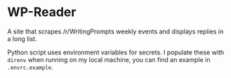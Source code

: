 # WP-Reader

A site that scrapes /r/WritingPrompts weekly events and displays replies in a long list.

Python script uses environment variables for secrets. I populate these with `direnv` when running on my local machine, you can find an example in `.envrc.example`.
